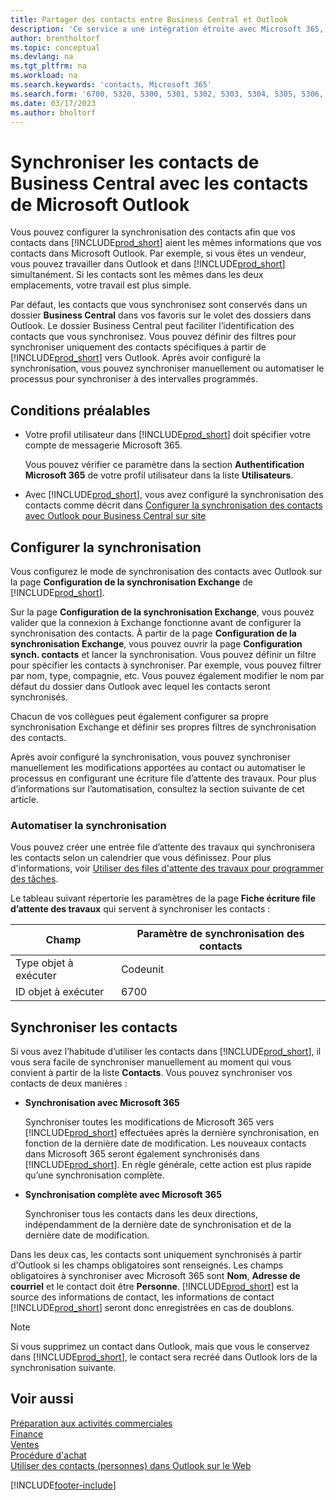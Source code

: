 ```yaml
---
title: Partager des contacts entre Business Central et Outlook
description: 'Ce service a une intégration étroite avec Microsoft 365, ce qui vous permet de partager des contacts entre Outlook et Business Central.'
author: brentholtorf
ms.topic: conceptual
ms.devlang: na
ms.tgt_pltfrm: na
ms.workload: na
ms.search.keywords: 'contacts, Microsoft 365'
ms.search.form: '6700, 5320, 5300, 5301, 5302, 5303, 5304, 5305, 5306, 5307, 5308, 5309, 5310, 5311'
ms.date: 03/17/2023
ms.author: bholtorf
---
```

# <a name="synchronize-contacts-in-business-central-with-contacts-in-microsoft-outlook" />Synchroniser les contacts de Business Central avec les contacts de Microsoft Outlook

Vous pouvez configurer la synchronisation des contacts afin que vos contacts dans [!INCLUDE[prod_short](includes/prod_short.md)] aient les mêmes informations que vos contacts dans Microsoft Outlook. Par exemple, si vous êtes un vendeur, vous pouvez travailler dans Outlook et dans [!INCLUDE[prod_short](includes/prod_short.md)] simultanément. Si les contacts sont les mêmes dans les deux emplacements, votre travail est plus simple.  

Par défaut, les contacts que vous synchronisez sont conservés dans un dossier **Business Central** dans vos favoris sur le volet des dossiers dans Outlook. Le dossier Business Central peut faciliter l’identification des contacts que vous synchronisez. Vous pouvez définir des filtres pour synchroniser uniquement des contacts spécifiques à partir de [!INCLUDE[prod_short](includes/prod_short.md)] vers Outlook. Après avoir configuré la synchronisation, vous pouvez synchroniser manuellement ou automatiser le processus pour synchroniser à des intervalles programmés.  

## <a name="prerequisites" />Conditions préalables

- Votre profil utilisateur dans [!INCLUDE[prod_short](includes/prod_short.md)] doit spécifier votre compte de messagerie Microsoft 365.

  Vous pouvez vérifier ce paramètre dans la section **Authentification Microsoft 365** de votre profil utilisateur dans la liste **Utilisateurs**.
- Avec [!INCLUDE[prod_short](includes/prod_short.md)], vous avez configuré la synchronisation des contacts comme décrit dans [Configurer la synchronisation des contacts avec Outlook pour Business Central sur site](admin-contact-sync-setup-onprem.md)

## <a name="set-up-synchronization" />Configurer la synchronisation

Vous configurez le mode de synchronisation des contacts avec Outlook sur la page **Configuration de la synchronisation Exchange** de [!INCLUDE[prod_short](includes/prod_short.md)]. 

Sur la page **Configuration de la synchronisation Exchange**, vous pouvez valider que la connexion à Exchange fonctionne avant de configurer la synchronisation des contacts. À partir de la page **Configuration de la synchronisation Exchange**, vous pouvez ouvrir la page **Configuration synch. contacts** et lancer la synchronisation. Vous pouvez définir un filtre pour spécifier les contacts à synchroniser. Par exemple, vous pouvez filtrer par nom, type, compagnie, etc. Vous pouvez également modifier le nom par défaut du dossier dans Outlook avec lequel les contacts seront synchronisés.  

Chacun de vos collègues peut également configurer sa propre synchronisation Exchange et définir ses propres filtres de synchronisation des contacts.  

Après avoir configuré la synchronisation, vous pouvez synchroniser manuellement les modifications apportées au contact ou automatiser le processus en configurant une écriture file d’attente des travaux. Pour plus d’informations sur l’automatisation, consultez la section suivante de cet article.

### <a name="automate-synchronization" />Automatiser la synchronisation

Vous pouvez créer une entrée file d’attente des travaux qui synchronisera les contacts selon un calendrier que vous définissez. Pour plus d'informations, voir [Utiliser des files d'attente des travaux pour programmer des tâches](admin-job-queues-schedule-tasks.md). 

Le tableau suivant répertorie les paramètres de la page **Fiche écriture file d’attente des travaux** qui servent à synchroniser les contacts :

|Champ|Paramètre de synchronisation des contacts|
|-----|-----|
|Type objet à exécuter|Codeunit|
|ID objet à exécuter|6700|

## <a name="synchronize-contacts" />Synchroniser les contacts

Si vous avez l’habitude d’utiliser les contacts dans [!INCLUDE[prod_short](includes/prod_short.md)], il vous sera facile de synchroniser manuellement au moment qui vous convient à partir de la liste **Contacts**. Vous pouvez synchroniser vos contacts de deux manières :

* **Synchronisation avec Microsoft 365**

  Synchroniser toutes les modifications de Microsoft 365 vers [!INCLUDE[prod_short](includes/prod_short.md)] effectuées après la dernière synchronisation, en fonction de la dernière date de modification. Les nouveaux contacts dans Microsoft 365 seront également synchronisés dans [!INCLUDE[prod_short](includes/prod_short.md)]. En règle générale, cette action est plus rapide qu’une synchronisation complète. 

* **Synchronisation complète avec Microsoft 365**

  Synchroniser tous les contacts dans les deux directions, indépendamment de la dernière date de synchronisation et de la dernière date de modification.  

Dans les deux cas, les contacts sont uniquement synchronisés à partir d'Outlook si les champs obligatoires sont renseignés. Les champs obligatoires à synchroniser avec Microsoft 365 sont **Nom**, **Adresse de courriel** et le contact doit être **Personne**. [!INCLUDE[prod_short](includes/prod_short.md)] est la source des informations de contact, les informations de contact [!INCLUDE[prod_short](includes/prod_short.md)] seront donc enregistrées en cas de doublons.  

> [!NOTE]
> Si vous supprimez un contact dans Outlook, mais que vous le conservez dans [!INCLUDE[prod_short](includes/prod_short.md)], le contact sera recréé dans Outlook lors de la synchronisation suivante. 

## <a name="see-also" />Voir aussi

[Préparation aux activités commerciales](ui-get-ready-business.md)  
[Finance](finance.md)  
[Ventes](sales-manage-sales.md)  
[Procédure d'achat](purchasing-manage-purchasing.md)  
[Utiliser des contacts (personnes) dans Outlook sur le Web](https://support.office.com/article/Using-contacts-People-in-Outlook-on-the-web-1e3438c7-26b2-420c-87de-3cea9d31b5cb?appver=OWB150)  


[!INCLUDE[footer-include](includes/footer-banner.md)]
